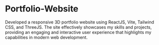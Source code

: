 # Portfolio-Website
Developed a responsive 3D portfolio website using ReactJS, Vite, Tailwind CSS, and ThreeJS. The site effectively showcases my skills and projects, providing an engaging and interactive user experience that highlights my capabilities in modern web development.
